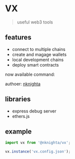 # VX

> useful web3 tools

## features

- connect to multiple chains
- create and magage wallets
- local development chains
- deploy smart contracts

now available command:

authoer: [nknighta](https://nknighta.github.io/)

## libraries

- express
  debug server
- ethers.js

## example

```ts
import vx from '@nknighta/vx';

vx.instance('vx.config.json');
```
